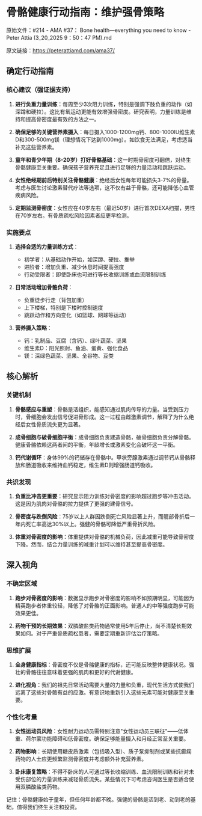 # 骨骼健康行动指南：维护强骨策略

原始文件：#214 - AMA #37： Bone health—everything you need to know - Peter Attia (3_20_2025 9：50：47 PM).md

原文链接：https://peterattiamd.com/ama37/

## 确定行动指南

### 核心建议（强证据支持）

1. **进行负重力量训练**：每周至少3次阻力训练，特别是强调下肢负重的动作（如深蹲和硬拉）。这比有氧运动更能有效增强骨密度。研究表明，力量训练是维持和提高骨密度最有效的方法之一。

2. **确保足够的关键营养素摄入**：每日摄入1000-1200mg钙、800-1000IU维生素D和300-500mg镁（理想情况下达到1000mg）。如饮食无法满足，考虑适当补充这些营养素。

3. **童年和青少年期（8-20岁）打好骨骼基础**：这一时期骨密度可翻倍，对终生骨骼健康至关重要。确保孩子营养充足且进行足够的力量活动和跳跃运动。

4. **女性绝经期前后特别关注骨骼健康**：绝经后女性每年可能损失3-7%的骨量。考虑与医生讨论激素替代疗法等选项，这不仅有益于骨骼，还可能降低心血管疾病风险。

5. **定期监测骨密度**：女性应在40岁左右（最迟50岁）进行首次DEXA扫描，男性在70岁左右。有骨质疏松风险因素者应更早检测。

### 实施要点

1. **选择合适的力量训练方式**：
   - 初学者：从基础动作开始，如深蹲、硬拉、推举
   - 进阶者：增加负重、减少休息时间提高强度
   - 行动受限者：即使卧床也可进行等长收缩训练或血流限制训练

2. **日常活动增加骨骼负荷**：
   - 负重徒步行走（背包加重）
   - 上下楼梯，特别是下楼时控制速度
   - 跳跃动作和方向变化（如篮球、网球等运动）

3. **营养摄入策略**：
   - 钙：乳制品、豆腐（含钙）、绿叶蔬菜、坚果
   - 维生素D：阳光照射、鱼油、蛋黄、强化食品
   - 镁：深绿色蔬菜、坚果、全谷物、豆类

## 核心解析

### 关键机制

1. **骨骼感应与重塑**：骨骼是活组织，能感知通过肌肉传导的力量。当受到压力时，骨细胞会发出信号促进骨形成。这一过程由雌激素调节，解释了为什么绝经后女性骨质流失更为显著。

2. **成骨细胞与破骨细胞平衡**：成骨细胞负责建造骨骼，破骨细胞负责分解骨骼。健康骨骼依赖这两者间的平衡，年龄增长或激素变化会破坏这一平衡。

3. **钙代谢循环**：身体99%的钙储存在骨骼中。甲状旁腺激素通过调节钙从骨骼释放和肠道吸收来维持血钙稳定，维生素D则增强肠道钙吸收。

### 共识发现

1. **负重比冲击更重要**：研究显示阻力训练对骨密度的影响超过跑步等冲击活动。这是因为肌肉对骨骼的拉力提供了更强的建骨信号。

2. **骨密度与跌倒风险**：75岁以上人群因跌倒死亡风险显著上升，而髋部骨折后一年内死亡率高达30%以上。强健的骨骼可降低严重骨折风险。

3. **体重对骨密度的影响**：体重提供对骨骼的机械负荷，因此减重可能导致骨密度下降。然而，结合力量训练的减重计划可以维持甚至提高骨密度。

## 深入视角

### 不确定区域

1. **跑步对骨密度的影响**：数据显示跑步对骨密度的影响不如预期明显，可能因为精英跑步者体重较轻，降低了对骨骼的正面影响。普通人的中等强度跑步可能效果更佳。

2. **药物干预的长期效果**：双膦酸盐类药物通常使用5年后停止，尚不清楚长期效果如何。对于严重骨质疏松患者，需要定期重新评估治疗策略。

### 思维扩展

1. **全身健康指标**：骨密度不仅是骨骼健康的指标，还可能反映整体健康状况。强壮的骨骼往往意味着更强的肌肉和更好的代谢健康。

2. **进化视角**：我们的祖先日常活动需要大量的力量和负重，现代生活方式使我们远离了这些对骨骼有益的应激。有意识地重新引入这些元素可能对健康至关重要。

### 个性化考量

1. **女性运动员风险**：女性耐力运动员需特别注意"女性运动员三联征"——低体重、荷尔蒙功能障碍和低骨密度。确保足够能量摄入和月经正常至关重要。

2. **药物影响**：长期使用糖皮质激素（包括吸入型）、质子泵抑制剂或某些抗癫痫药物的人士应更频繁监测骨密度并考虑额外补充营养素。

3. **卧床康复策略**：不得不卧床的人可通过等长收缩训练、血流限制训练和针对未受伤部位的力量训练来减轻骨质流失。某些情况下可考虑咨询医生是否适合使用双膦酸盐类药物。

记住：骨骼健康始于童年，但任何年龄都不晚。强健的骨骼是活到老、动到老的基础，值得我们终生关注和投资。